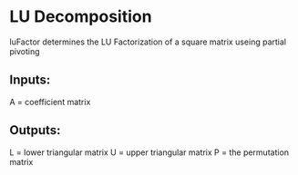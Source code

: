 # LU Decomposition
luFactor determines the LU Factorization of a square matrix useing partial pivoting

## Inputs:
A = coefficient matrix

## Outputs:
L = lower triangular matrix
U = upper triangular matrix
P = the permutation matrix
